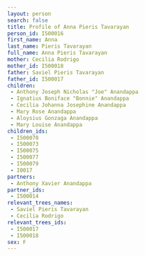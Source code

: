 ```yaml
---
layout: person
search: false
title: Profile of Anna Pieris Tavarayan
person_id: I500016
first_name: Anna
last_name: Pieris Tavarayan
full_name: Anna Pieris Tavarayan
mother: Cecilia Rodrigo
mother_id: I500018
father: Saviel Pieris Tavarayan
father_id: I500017
children:
 - Anthony Joseph Nicholas "Joe" Anandappa
 - Ignatius Boniface "Bonnie" Anandappa
 - Cecilia Johanna Josephine Anandappa
 - Mary Rose Anandappa
 - Aloysius Gonzaga Anandappa
 - Mary Louise Anandappa
children_ids:
 - I500070
 - I500073
 - I500075
 - I500077
 - I500079
 - I0017
partners:
 - Anthony Xavier Anandappa
partner_ids:
 - I500014
relevant_trees_names:
 - Saviel Pieris Tavarayan
 - Cecilia Rodrigo
relevant_trees_ids:
 - I500017
 - I500018
sex: F
---
```


